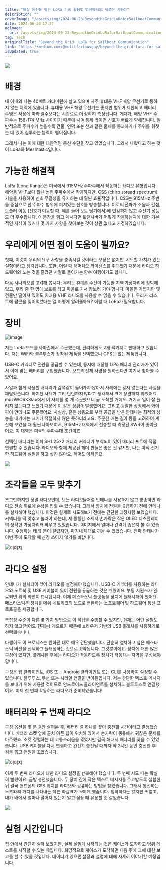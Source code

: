 ```yaml
---
title: "해상 통신을 위한 LoRa 기술 활용법 범선에서의 새로운 가능성"
description: ""
coverImage: "/assets/img/2024-06-23-BeyondtheGridLoRaforSailboatCommunication_0.png"
date: 2024-06-23 17:37
ogImage: 
  url: /assets/img/2024-06-23-BeyondtheGridLoRaforSailboatCommunication_0.png
tag: Tech
originalTitle: "Beyond the Grid: LoRa for Sailboat Communication"
link: "https://medium.com/@mulitfariousguy/beyond-the-grid-lora-for-sailboat-communication-6544db8e18b4"
isUpdated: true
---
```






<img src="/assets/img/2024-06-23-BeyondtheGridLoRaforSailboatCommunication_0.png" />

# 배경

내 아내와 나는 40피트 카타마란에 살고 있으며 자주 휴대용 VHF 해양 무선기로 통하지 않는 지역에 있습니다. 휴대용 VHF 해양 무선기는 좋지만 범위가 제한되고 배터리 수명은 사용에 따라 일수보다는 시간으로 더 정확히 측정됩니다. 게다가, 해양 VHF 주파수는 156-174 MHz 사이이기 때문에 시야 통제 밖이면 신호가 빠르게 약해집니다. 일반적으로 주파수가 높을수록 건물, 언덕 또는 산과 같은 물체를 통과하거나 주위를 휘젓는 데 있어 침투하는 능력이 떨어집니다.

그래서 나는 이에 대한 대안적인 통신 수단을 찾고 있었습니다. 그래서 나왔다고 하는 것이 LoRa와 Meshtastic입니다.

<div class="content-ad"></div>

# 가능한 해결책

LoRa (Long Range)은 미국에서 915MHz 주파수에서 작동하는 라디오 유형입니다. 해양용 VHF보다 훨씬 높은 주파수에서 작동하지만, CSS (chirp spread spectrum) 기술을 사용하여 신호 무결성을 유지하는 데 훨씬 효율적입니다. CSS는 915MHz 주변을 중심으로 한 주파수 범위에 퍼져있는 신호를 방송합니다.
이로써 전파가 소음과 간섭, 도플러 이동 (신호가 이동할 때, 예를 들어 보트 딩기에서)에 민감하지 않고 수신기 성능도 더 우수합니다. 이 문장을 읽고 계시다면 트랜시버가 어떻게 작동하는지에 대한 기본적인 지식이 있거나 몇 가지 사항을 찾아보는 것이 상관 없다고 가정하겠습니다.

# 우리에게 어떤 점이 도움이 될까요?

첫째, 이것이 우리의 요구 사항을 충족시킬 것이라는 보장은 없지만, 시도할 가치가 있는 실험이라고 생각됩니다. 또한, 어릴 때 해머디오 라이선스를 취득했기 때문에 라디오 하드웨어와 노는 것을 즐겼던 시절로 돌아가는 향수 여행이기도 합니다.

<div class="content-ad"></div>

다음 시나리오를 고려해 봅시다; 우리는 휴대폰 수신이 가능한 지역 가장자리에 정박해 있고, 우리 중 한 명이 보트를 타고 마을로 가서 장보러 가야 합니다. 마을은 가깝지만 몇 건물만 떨어져 있어도 휴대용 VHF 라디오를 사용할 수 없을 수 있습니다. 
우리가 리스트에 팝콘을 잊어먹었다는 걸 어떻게 알려줄까요? 이럴 때 LoRa가 필요합니다.

# 장비

![image](/assets/img/2024-06-23-BeyondtheGridLoRaforSailboatCommunication_1.png)

저는 LoRa 보드를 아마존에서 주문했는데, 편리하게도 2개 팩키지로 판매하고 있습니다. 저는 WiFi와 블루투스가 장착된 제품을 선택했으나 GPS는 없는 제품입니다.

<div class="content-ad"></div>

USB-C 커넥터로 전원을 공급할 수 있는데, 동시에 내장형 LiPo 배터리 관리자가 있어서 이에 맞는 배터리를 구입했습니다. 보드의 전체 사양을 원하신다면 여기서 찾아볼 수 있어요.

사알과 함께 사용할 배터리가 감쪽같이 들어가지 않아서 사례에는 맞지 않는다는 사실을 깨달았습니다. 하지만 사례가 그리 단단하지 않다고 생각해서 크게 상관하지 않았어요. muziWORKSlab에서 이 사례를 몇 개 주문했으니 곧 도착할 거예요. 거기서 일이 잘 풀리지 않는다고 느꼈기 때문에 이 같은 상황이 발생했어요. 그리고 동일한 상점에서 와이파이 안테나도 주문했어요. 사실상, 같은 상품으로 부터 공급을 받은 안테나는 최적의 성능을 내기에는 크기가 적절하지 않은 듯하더라고요. 주문한 애는 길이 등을 고려하여 계산해 보았을 때 훨씬 나아보여서, 915MHz 대역에서 전송할 때 측정된 SWR이 좋아졌어요. 이 대역은 미국의 주파수대 조건이죠.

선택한 배터리는 이미 SH1.25×2 배터리 커넥터가 부착되어 있어 배터리 포트에 직접 연결할 수 있습니다. 라디오와 함께 제공된 헤더 핀들은 좋은 것 같지만, 나는 아직 신기한 하드웨어 실험을 하고 싶진 않아요. 적어도 아직은요.

<img src="/assets/img/2024-06-23-BeyondtheGridLoRaforSailboatCommunication_2.png" />

<div class="content-ad"></div>

# 조각들을 모두 맞추기

조그만하지만 정말 라디오인데, 모든 라디오들처럼 안테나를 사용하지 않고 방송하면 라디오 전송 회로에 손상을 입힐 수 있습니다. 그래서 장치에 전원을 공급하기 전에 안테나를 설치해야 했습니다. 이것은 실제로 시도해보기 전에는 간단한 과정처럼 보였습니다. 커넥터를 딱 맞추고 눌러야 하는데, 제 뚱뚱한 소세지 손가락은 작은 OLED 디스플레이의 정확한 가장자리와 싸우고 있었습니다. 이미지에서 얼마나 간격이 좁은지 볼 수 있습니다.
수정하는 데 몇 분이 걸렸지만, 마침내 제대로 끼울 수 있었습니다. 진짜 안테나가 이번 주에 도착할 때 신경 쓰이지 않기를 바랍니다.

![이미지](/assets/img/2024-06-23-BeyondtheGridLoRaforSailboatCommunication_3.png)

# 라디오 설정

<div class="content-ad"></div>

안테나가 설치되어 있어 라디오를 설정해야 했습니다. USB-C 커넥터를 사용하는 라디오와 노트북 및 USB 케이블이 있어 전원을 공급하는 것은 쉬웠어요. 부팅 시퀀스가 완료되면 위의 화면이 표시됩니다. 이제 메스타스틱 플랫폼을 장치에 플래시해야 했어요. 메스타스틱은 장치를 메쉬 네트워크의 노드로 변환하는 소프트웨어 및 하드웨어 통신 프로토콜을 제공합니다.

복잡성 수준이 다른 몇 가지 방법으로 이 작업을 수행할 수 있지만, 현재는 어떤 실험도 하지 않고(적어도 현재는) 게으르기 때문에 브라우저 기반의 USB 플래셔를 사용하기로 선택했습니다.

다행히도 이 프로세스는 원하던 대로 매우 간단했습니다. 단순히 설치하고 싶은 메스타스틱 버전을 선택하고 플래싱하는 것으로 요약됩니다. 그것뿐이에요. 장치에 대한 많은 구성이 있지만, 플래시된 후에는 라디오가 작동하도록 장치가 작동하는 지역을 구성해야 합니다.

구성은 웹 클라이언트, iOS 또는 Android 클라이언트 또는 CLI를 사용하여 설정할 수 있습니다. 블루투스, 무선 또는 시리얼 연결을 받아들입니다. 저는 간단한 텍스트 메시지를 보내기 위해 사용할 것이므로 안드로이드 클라이언트를 설치하고 블루투스로 연결했어요. 이제 첫 번째 작동하는 라디오가 준비되었습니다!

<div class="content-ad"></div>

# 배터리와 두 번째 라디오

구성 옵션을 몇 분 동안 살펴본 후, 배터리 중 하나를 꽂아 충전할 시간이라고 결정했습니다. 배터리 소켓 앞에 골치 아픈 칩이 위치해 있어서 손가락이 뚱뚱해서 귀찮은 문제를 마주했죠. 소켓 정렬하는 데 고통스러움을 겪었지만 결국 해내서 배터리를 꽂을 수 있었습니다. USB 케이블을 다시 연결하고 완전히 충전될 때까지 약 2시간 동안 충전한 후 검을 뽑고 전원을 끄었습니다.

![이미지](/assets/img/2024-06-23-BeyondtheGridLoRaforSailboatCommunication_6.png)

이제 두 번째 라디오에 대한 라디오 설정을 반복해야 했습니다. 두 번째 시도 때는 확실히 빨랐어요. 금방 충전했습니다. 두 장치 간에 작은 텍스트 메시지를 주고받도록 실험한 뒤 결국 핸드폰의 GPS 위치를 라디오와 공유하는 방법을 찾았습니다. 그래서 통신하는 노드와의 거리를 나타내는 작은 화살표가 보이게 했습니다. 정확하지는 않지만 귀엽고, 내가 배에서 얼마나 떨어져 있는지 알고 싶을 때 유용할 것 같았습니다.

<div class="content-ad"></div>

<img src="/assets/img/2024-06-23-BeyondtheGridLoRaforSailboatCommunication_7.png" />

# 실험 시간입니다

집 안에서 간단히 살펴 보았지만, 실제 실험이 시작되는 것은 케이스가 도착하고 범위 테스트를 시작할 수 있는 때입니다. 희망적으로 케이스가 도착하면 다음 주에 그에 대한 보고를 할 수 있을 것입니다.
데이터가 있으면 설정과 설명에 대해 자세히 이야기할 예정입니다.